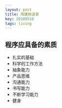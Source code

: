 ```yaml
---
layout: post
title: 陶建辉语录
key: 20180510
tags: living
---
```

## 程序应具备的素质

* 扎实的基础
* 科学的工作方法
* 抽象能力
* 产品思维
* 沟通能力
* 书写能力
* 不断学习能力
* 健身
